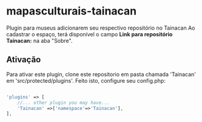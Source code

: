 # mapasculturais-tainacan
Plugin para museus adicionarem seu respectivo repositório no Tainacan
Ao cadastrar o espaço, terá disponível o campo **Link para repositório Tainacan:**
na aba "Sobre".

## Ativação

Para ativar este plugin, clone este repositorio em  pasta chamada 'Tainacan' em 'src/protected/plugins'.
Feito isto, configure seu config.php:

```PHP

'plugins' => [
    //... other plugin you may have...
    'Tainacan' =>['namespace'=>'Tainacan'],
],

```
